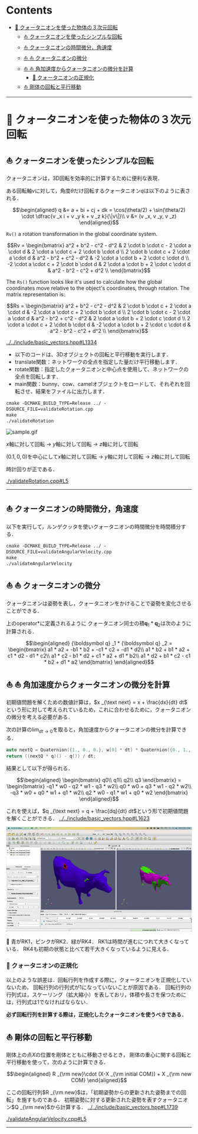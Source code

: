 # Contents
- [🐋 クォータニオンを使った物体の３次元回転](#🐋-クォータニオンを使った物体の３次元回転)
    - [⛵ クォータニオンを使ったシンプルな回転](#⛵-クォータニオンを使ったシンプルな回転)
    - [⛵ クォータニオンの時間微分，角速度](#⛵-クォータニオンの時間微分，角速度)
    - [⛵ ⛵ クォータニオンの微分](#⛵-⛵-クォータニオンの微分)
    - [⛵ ⛵ 角加速度からクォータニオンの微分を計算](#⛵-⛵-角加速度からクォータニオンの微分を計算)
        - [🪼 クォータニオンの正規化](#🪼-クォータニオンの正規化)
    - [⛵ 剛体の回転と平行移動](#⛵-剛体の回転と平行移動)


---
# 🐋 クォータニオンを使った物体の３次元回転 

## ⛵ クォータニオンを使ったシンプルな回転 

クォータニオンは，3D回転を効率的に計算するために便利な表現．

ある回転軸$v$に対して，角度$\theta$だけ回転するクォータニオン$q$は以下のように表される．

```math
\begin{aligned}
q &= a + bi + cj + dk = \cos(\theta/2) +  \sin(\theta/2) \cdot \dfrac{v _x i + v _y k + v _z k}{\|v\|}\\
v &= (v _x, v _y, v _z)
\end{aligned}
```

`Rv()` a rotation transformation in the global coordinate system.

```math
Rv = \begin{bmatrix}
a^2 + b^2 - c^2 - d^2 & 2 \cdot b \cdot c - 2 \cdot a \cdot d & 2 \cdot a \cdot c + 2 \cdot b \cdot d \\
2 \cdot b \cdot c + 2 \cdot a \cdot d & a^2 - b^2 + c^2 - d^2 & -2 \cdot a \cdot b + 2 \cdot c \cdot d \\
-2 \cdot a \cdot c + 2 \cdot b \cdot d & 2 \cdot a \cdot b + 2 \cdot c \cdot d & a^2 - b^2 - c^2 + d^2 \\
\end{bmatrix}
```

The `Rs()` function looks like it's used to calculate how the global coordinates move relative to the object's coordinates, through rotation.
The matrix representation is:

```math
Rs = \begin{bmatrix}
a^2 + b^2 - c^2 - d^2 & 2 \cdot b \cdot c + 2 \cdot a \cdot d & -2 \cdot a \cdot c + 2 \cdot b \cdot d \\
2 \cdot b \cdot c - 2 \cdot a \cdot d & a^2 - b^2 + c^2 - d^2 & 2 \cdot a \cdot b + 2 \cdot c \cdot d \\
2 \cdot a \cdot c + 2 \cdot b \cdot d & -2 \cdot a \cdot b + 2 \cdot c \cdot d & a^2 - b^2 - c^2 + d^2 \\
\end{bmatrix}
```
[../../include/basic_vectors.hpp#L1334](../../include/basic_vectors.hpp#L1334)


* 以下のコードは、3Dオブジェクトの回転と平行移動を実行します．
* translate関数：ネットワークの全点を指定した量だけ平行移動します．
* rotate関数：指定したクォータニオンと中心点を使用して、ネットワークの全点を回転します．
* main関数：bunny、cow、camelオブジェクトをロードして、それぞれを回転させ、結果をファイルに出力します．

```
cmake -DCMAKE_BUILD_TYPE=Release ../ -DSOURCE_FILE=validateRotation.cpp
make
./validateRotation
```

![sample.gif](sample.gif)

$x$軸に対して回転 -> $y$軸に対して回転 -> $z$軸に対して回転

$(0.1,0,0)$を中心にして$x$軸に対して回転 -> $y$軸に対して回転 -> $z$軸に対して回転

時計回りが正である．

[./validateRotation.cpp#L5](./validateRotation.cpp#L5)

---
## ⛵ クォータニオンの時間微分，角速度 

以下を実行して，ルンゲクッタを使いクォータニオンの時間微分を時間積分する．

```
cmake -DCMAKE_BUILD_TYPE=Release ../ -DSOURCE_FILE=validateAngularVelocity.cpp
make
./validateAngularVelocity
```

## ⛵ ⛵ クォータニオンの微分  

クォータニオンは姿勢を表し，クォータニオンをかけることで姿勢を変化させることができる．

上のoperator*に定義されるように
クォータニオン同士の積$`{\boldsymbol q} _1 * {\boldsymbol q} _2`$は次のように計算される．

```math
\begin{aligned}
{\boldsymbol q} _1 * {\boldsymbol q} _2 =
\begin{bmatrix}
a1 * a2 + -b1 * b2 + -c1 * c2 + -d1 * d2\\
a1 * b2 + b1 * a2 + c1 * d2 - d1 * c2\\
a1 * c2 - b1 * d2 + c1 * a2 + d1 * b2\\
a1 * d2 + b1 * c2 - c1 * b2 + d1 * a2
\end{bmatrix}
\end{aligned}
```

## ⛵ ⛵ 角加速度からクォータニオンの微分を計算  

初期値問題を解くための数値計算は，$`x _{\text next} = x + \frac{dx}{dt} dt`$
という形に対して考えられているため，これに合わせるために，クォータニオンの微分を考える必要がある．

次の計算の$`\lim _{dt \to 0}`$を取ると，角加速度からクォータニオンの微分を計算できる．

```cpp
auto nextQ = Quaternion({1., 0., 0.}, w[0] * dt) * Quaternion({0., 1., 0.}, w[1] * dt) * Quaternion({0., 0., 1.}, w[2] * dt);
return ((nextQ * q)() - q()) / dt;
```

結果として以下が得られる．

```math
\begin{aligned}
\begin{bmatrix}
q0\\
q1\\
q2\\
q3
\end{bmatrix}
=
\begin{bmatrix}
-q1 * w0 - q2 * w1 - q3 * w2\\
q0 * w0 + q3 * w1 - q2 * w2\\
-q3 * w0 + q0 * w1 + q1 * w2\\
q2 * w0 - q1 * w1 + q0 * w2
\end{bmatrix}
\end{aligned}
```

これを使えば，$`q _{\text next} = q + \frac{dq}{dt} dt`$という形で初期値問題を解くことができる．
[../../include/basic_vectors.hpp#L1623](../../include/basic_vectors.hpp#L1623)


![sample_dQdt.gif](sample_dQdt.gif)

👀 青がRK1，ピンクがRK2．緑がRK4．
RK1は時間が進むにつれて大きくなっている．
RK4も初期の状態と比べて若干大きくなっているように見える．

### 🪼 クォータニオンの正規化 

以上のような誤差は．回転行列を作成する際に，クォータニオンを正規化していないため，
回転行列の行列式が1になっていないことが原因である．
回転行列の行列式は，スケーリング（拡大縮小）を表しておリ，体積や長さを保つためには，行列式は1でなければならない．

**必ず回転行列を計算する際は，正規化したクォータニオンを使うべきである．**

## ⛵ 剛体の回転と平行移動 

剛体上の点$`X`$の位置を剛体とともに移動させるとき，
剛体の重心に関する回転と平行移動を使って，次のように計算できる．

```math
\begin{aligned}
R _{\rm new}\cdot (X-X _{\rm initial COM}) + X _{\rm new COM}
\end{aligned}
```

ここの回転行列$`R _{\rm new}`$は，「初期姿勢からの更新された姿勢までの回転」を施すものである．
初期姿勢に対する更新された姿勢を表すクォータニオン$`Q _{\rm new}`$から計算する．
[../../include/basic_vectors.hpp#L1739](../../include/basic_vectors.hpp#L1739)

[./validateAngularVelocity.cpp#L5](./validateAngularVelocity.cpp#L5)

---
